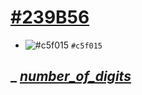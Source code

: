 # [#239B56 ](**_Algorithms_**)
- ![#c5f015](https://via.placeholder.com/15/c5f015/c5f015.png) `#c5f015`
## _ [*number_of_digits*]()
